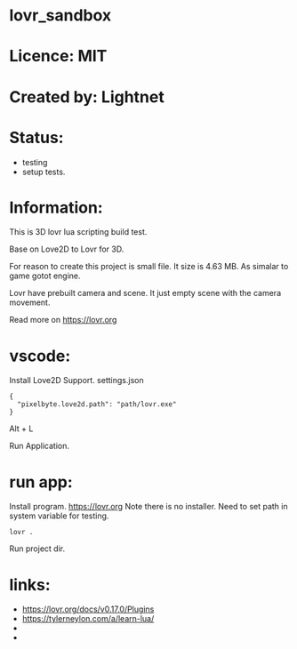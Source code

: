 # lovr_sandbox

# Licence: MIT

# Created by: Lightnet

# Status:
 * testing
 * setup tests.
 
# Information:
  This is 3D lovr lua scripting build test.

  Base on Love2D to Lovr for 3D.

  For reason to create this project is small file. It size is 4.63 MB. As simalar to game gotot engine.

  Lovr have prebuilt camera and scene. It just empty scene with the camera movement.

  Read more on https://lovr.org

# vscode:
 Install Love2D Support.
 settings.json
```
{
  "pixelbyte.love2d.path": "path/lovr.exe"
}
```
  Alt + L

  Run Application.

# run app:
  Install program. https://lovr.org Note there is no installer. Need to set path in system variable for testing.


```
lovr .
```
Run project dir.


# links:

 - https://lovr.org/docs/v0.17.0/Plugins
 - https://tylerneylon.com/a/learn-lua/
 - 
 - 